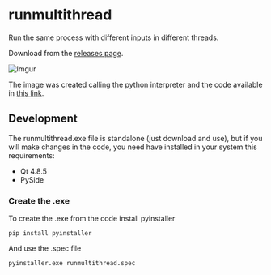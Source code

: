 # runmultithread
Run the same process with different inputs in different threads.

Download from the [releases page](https://github.com/juanpabloaj/runmultithread/releases).

![Imgur](http://i.imgur.com/Fu85uhU.png)

The image was created calling the python interpreter and the code available in [this link](https://gist.github.com/juanpabloaj/dff0e43080b3f6d9c7cac7671613cdc3).


## Development

The runmultithread.exe file is standalone (just download and use), but if you will make changes in the code, you need have installed in your system this requirements:

* Qt 4.8.5
* PySide

### Create the .exe

To create the .exe from the code install pyinstaller

	pip install pyinstaller

And use the .spec file

	pyinstaller.exe runmultithread.spec
